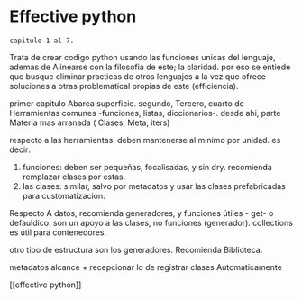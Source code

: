 # Effective python
	capitulo 1 al 7.

Trata de crear codigo python usando las funciones unicas
del lenguaje, ademas de Alinearse con la filosofia de
este; la claridad.
por eso se entiede que busque eliminar practicas de
otros lenguajes a la vez que ofrece soluciones a otras problematical propias de este (efficiencia).

primer capitulo Abarca superficie. segundo, Tercero, cuarto de Herramientas comunes -funciones, listas, diccionarios-.
desde ahi, parte Materia mas arranada ( Clases, Meta, iters)

respecto a las herramientas. deben mantenerse al mínimo por unidad. es decir:

1) funciones:
	deben ser pequeñas, focalisadas, y sin dry. recomienda
remplazar clases por estas.
2) las clases: similar, salvo por metadatos y usar las
clases prefabricadas para customatizacion.

Respecto A datos, recomienda generadores, y funciones útiles - get- o defauldico. son un apoyo a las clases, no funciones (generador). collections es útil para contenedores.

otro tipo de estructura son los generadores. Recomienda Biblioteca.

metadatos alcance + recepcionar lo de registrar clases Automaticamente

[[effective python]]